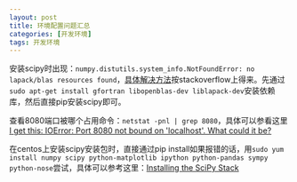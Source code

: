 ```yaml
---
layout: post
title: 环境配置问题汇总
categories: [开发环境]
tags: 开发环境
---
```


安装scipy时出现：`numpy.distutils.system_info.NotFoundError: no lapack/blas resources found`，[具体解决方法](http://stackoverflow.com/questions/7496547/does-python-scipy-need-blas)按stackoverflow上得来。先通过`sudo apt-get install gfortran libopenblas-dev liblapack-dev`安装依赖库，然后直接pip安装scipy即可。

查看8080端口被哪个占用命令：`netstat -pnl | grep 8080`，具体可以参看这里[I get this: IOError: Port 8080 not bound on 'localhost'. What could it be?](http://stackoverflow.com/questions/767575/cherrypy-hello-world-error)

在centos上安装scipy安装包时，直接通过pip install如果报错的话，用`sudo yum install numpy scipy python-matplotlib ipython python-pandas sympy python-nose`尝试，具体可以参考这里：[Installing the SciPy Stack](http://www.scipy.org/install.html)


